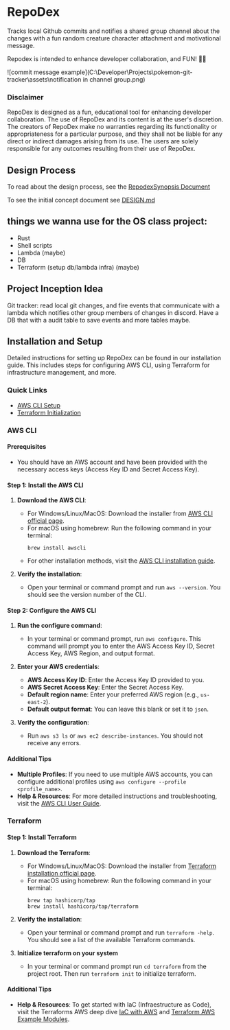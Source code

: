 # RepoDex

Tracks local Github commits and notifies a shared group channel about the changes with a fun random creature character attachment and motivational message.

Repodex is intended to enhance developer collaboration, and FUN! 🐻‍❄️

![commit message example](C:\Developer\Projects\pokemon-git-tracker\assets\notification in channel group.png)

### Disclaimer

RepoDex is designed as a fun, educational tool for enhancing developer collaboration. The use of RepoDex and its content is at the user's discretion. The creators of RepoDex make no warranties regarding its functionality or appropriateness for a particular purpose, and they shall not be liable for any direct or indirect damages arising from its use. The users are solely responsible for any outcomes resulting from their use of RepoDex.

## Design Process

To read about the design process, see the [RepodexSynopsis Document](./RepodexSynopsis.md)

To see the initial concept document see [DESIGN.md](./DESIGN.md)

## things we wanna use for the OS class project:

- Rust
- Shell scripts
- Lambda (maybe)
- DB
- Terraform (setup db/lambda infra) (maybe)

## Project Inception Idea

Git tracker: read local git changes, and fire events that communicate with a lambda which notifies other group members of changes in discord. Have a DB that with a audit table to save events and more tables maybe. 

## Installation and Setup

Detailed instructions for setting up RepoDex can be found in our installation guide. This includes steps for configuring AWS CLI, using Terraform for infrastructure management, and more.

### Quick Links

- [AWS CLI Setup](#aws-cli)
- [Terraform Initialization](#terraform)

### AWS CLI

#### Prerequisites

- You should have an AWS account and have been provided with the necessary access keys (Access Key ID and Secret Access Key).

#### Step 1: Install the AWS CLI

1. **Download the AWS CLI**:

   - For Windows/Linux/MacOS: Download the installer from [AWS CLI official page](https://aws.amazon.com/cli/).
   - For macOS using homebrew: Run the following command in your terminal:
     ```
     brew install awscli
     ```
   - For other installation methods, visit the [AWS CLI installation guide](https://docs.aws.amazon.com/cli/latest/userguide/cli-chap-install.html).

2. **Verify the installation**:
   - Open your terminal or command prompt and run `aws --version`. You should see the version number of the CLI.

#### Step 2: Configure the AWS CLI

1. **Run the configure command**:

   - In your terminal or command prompt, run `aws configure`. This command will prompt you to enter the AWS Access Key ID, Secret Access Key, AWS Region, and output format.

2. **Enter your AWS credentials**:

   - **AWS Access Key ID**: Enter the Access Key ID provided to you.
   - **AWS Secret Access Key**: Enter the Secret Access Key.
   - **Default region name**: Enter your preferred AWS region (e.g., `us-east-2`).
   - **Default output format**: You can leave this blank or set it to `json`.

3. **Verify the configuration**:
   - Run `aws s3 ls` or `aws ec2 describe-instances`. You should not receive any errors.

#### Additional Tips

- **Multiple Profiles**: If you need to use multiple AWS accounts, you can configure additional profiles using `aws configure --profile <profile_name>`.
- **Help & Resources**: For more detailed instructions and troubleshooting, visit the [AWS CLI User Guide](https://docs.aws.amazon.com/cli/latest/userguide/cli-configure-quickstart.html).

### Terraform

#### Step 1: Install Terraform

1. **Download the Terraform**:

   - For Windows/Linux/MacOS: Download the installer from [Terraform installation official page](<[https://aws.amazon.com/cli/](https://developer.hashicorp.com/terraform/tutorials/aws-get-started/install-cli#install-terraform)>).
   - For macOS using homebrew: Run the following command in your terminal:
     ```
     brew tap hashicorp/tap
     brew install hashicorp/tap/terraform
     ```

2. **Verify the installation**:

   - Open your terminal or command prompt and run `terraform -help`. You should see a list of the available Terraform commands.

3. **Initialize terraform on your system**
   - In your terminal or command prompt run `cd terraform` from the project root. Then run `terraform init` to initialize terraform.

#### Additional Tips

- **Help & Resources**: To get started with IaC (Infraestructure as Code), visit the Terraforms AWS deep dive [IaC with AWS](https://developer.hashicorp.com/terraform/tutorials/aws-get-started/infrastructure-as-code) and [Terraform AWS Example Modules](https://github.com/terraform-aws-modules).
